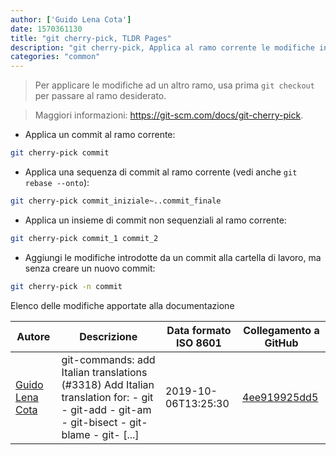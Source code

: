 ```yaml
---
author: ['Guido Lena Cota']
date: 1570361130
title: "git cherry-pick, TLDR Pages"
description: "git cherry-pick, Applica al ramo corrente le modifiche introdotte da commit esistenti."
categories: "common"
---
```

> Per applicare le modifiche ad un altro ramo, usa prima `git checkout` per passare al ramo desiderato.

> Maggiori informazioni: <https://git-scm.com/docs/git-cherry-pick>.

- Applica un commit al ramo corrente:

```bash
git cherry-pick commit
```

- Applica una sequenza di commit al ramo corrente (vedi anche `git rebase --onto`):

```bash
git cherry-pick commit_iniziale~..commit_finale
```

- Applica un insieme di commit non sequenziali al ramo corrente:

```bash
git cherry-pick commit_1 commit_2
```

- Aggiungi le modifiche introdotte da un commit alla cartella di lavoro, ma senza creare un nuovo commit:

```bash
git cherry-pick -n commit
```
Elenco delle modifiche apportate alla documentazione


Autore | Descrizione | Data formato ISO 8601 | Collegamento a GitHub
------|-----|-----|-----
[Guido Lena Cota](mailto:guido.lenacota@kreuzwerker.de) | git-commands: add Italian translations (#3318) Add Italian translation for: - git - git-add - git-am - git-bisect - git-blame - git- [...] | 2019-10-06T13:25:30 | [4ee919925dd5](https://github.com/tldr-pages/tldr/commit/4ee919925dd57c445ca99ddaf183d0a51fedd29b)

